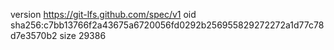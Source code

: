 version https://git-lfs.github.com/spec/v1
oid sha256:c7bb13766f2a43675a6720056fd0292b256955829272272a1d77c78d7e3570b2
size 29386
